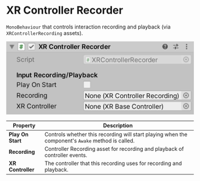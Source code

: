 # XR Controller Recorder

`MonoBehaviour` that controls interaction recording and playback (via `XRControllerRecording` assets).

![XRControllerRecorder component](images/xr-controller-recorder.png)

| **Property** | **Description** |
|--|--|
| **Play On Start** | Controls whether this recording will start playing when the component's `Awake` method is called. |
| **Recording** | Controller Recording asset for recording and playback of controller events. |
| **XR Controller** | The controller that this recording uses for recording and playback. |

